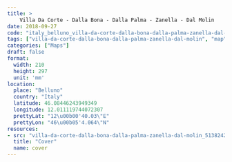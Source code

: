 ```yaml
---
title: > 
    Villa Da Corte - Dalla Bona - Dalla Palma - Zanella - Dal Molin
date: 2018-09-27
code: "italy_belluno_villa-da-corte-dalla-bona-dalla-palma-zanella-dal-molin_5138242"
tags: ["villa-da-corte-dalla-bona-dalla-palma-zanella-dal-molin", "map", "architecture", "buildings", "Belluno", "Italy"]
categories: ["Maps"]
draft: false
format:
  width: 210
  height: 297
  unit: 'mm'
location:
  place: "Belluno"
  country: "Italy"
  latitude: 46.08446243949349
  longitude: 12.011119744072307
  prettyLat: "12\u00b00'40.03\"E"
  prettyLon: "46\u00b05'4.064\"N"
resources:
- src: "villa-da-corte-dalla-bona-dalla-palma-zanella-dal-molin_5138242.png"
  title: "Cover"
  name: cover
---
```

